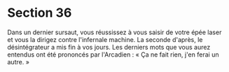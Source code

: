 # Section 36

Dans un dernier sursaut, vous réussissez à vous saisir de votre épée laser et vous la dirigez contre l'infernale machine. La seconde d'après, le désintégrateur a mis fin à vos jours. Les derniers mots que vous aurez entendus ont été prononcés par l'Arcadien : « Ça ne fait rien, j'en ferai un autre. »
